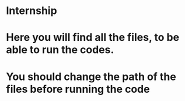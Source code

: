 # Internship
# Here you will find all the files, to be able to run the codes. 
# You should change the path of the files before running the code 
